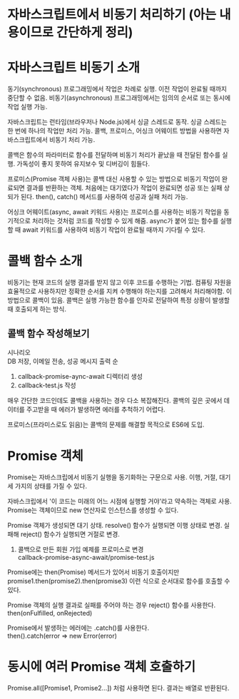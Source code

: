 # **자바스크립트에서 비동기 처리하기 (아는 내용이므로 간단하게 정리)**  
# **자바스크립트 비동기 소개**  
동기(synchronous) 프로그래밍에서 작업은 차례로 실행. 이전 작업이 완료될 때까지 중단할 수 없음. 비동기(asynchronous) 프로그래밍에서는 임의의 순서로 
또는 동시에 작업 실행 가능.  
  
자바스크립트는 런타임(브라우저나 Node.js)에서 싱글 스레드로 동작. 싱글 스레드는 한 번에 하나의 작업만 처리 가능. 콜백, 프로미스, 어싱크 어웨이트 
방법을 사용하면 자바스크립트에서 비동기 처리 가능.  
  
콜백은 함수의 파라미터로 함수를 전달하며 비동기 처리가 끝났을 때 전달된 함수를 실행. 가독성이 좋지 못하여 유지보수 및 디버깅이 힘들다.  
  
프로미스(Promise 객체 사용)는 콜백 대신 사용할 수 있는 방법으로 비동기 작업이 완료되면 결과를 반환하는 객체. 처음에는 대기였다가 작업이 완료되면 
성공 또는 실패 상되가 된다. then(), catch() 메서드를 사용하여 성공과 실패 처리 가능.  
  
어싱크 어웨이트(async, await 키워드 사용)는 프로미스를 사용하는 비동기 작업을 동기적으로 처리하는 것처럼 코드를 작성할 수 있게 해줌. async가 
붙어 있는 함수를 실행할 때 await 키워드를 사용하여 비동기 작업이 완료될 때까지 기다릴 수 있다.  
  
# **콜백 함수 소개**  
비동기는 현재 코드의 실행 결과를 받지 않고 이후 코드를 수행하는 기법. 컴퓨팅 자원을 효율적으로 사용하지만 정확한 순서를 지켜 수행해야 하는지를 
고려해서 처리해야함. 이 방법으로 콜백이 있음. 콜백은 실행 가능한 함수를 인자로 전달하여 특정 상황이 발생할 때 호출되게 하는 방식.  
  
## **콜백 함수 작성해보기**  
시나리오  
DB 저장, 이메일 전송, 성공 메시지 출력 순  
  
1. callback-promise-aync-await 디렉터리 생성  
2. callback-test.js 작성  
  
매우 간단한 코드인데도 콜백을 사용하는 경우 다소 복잡해진다. 콜백의 깊은 곳에서 데이터를 주고받을 때 에러가 발생하면 에러를 추척하기 어렵다.  
  
프로미스(프라미스로도 읽음)는 콜백의 문제를 해결할 목적으로 ES6에 도입.  
  
# **Promise 객체**  
Promise는 자바스크립에서 비동기 실행을 동기화하는 구문으로 사용. 이행, 거절, 대기 세 가지의 상태를 가질 수 있다.    
  
자바스크립에서 '이 코드는 미래의 어느 시점에 실행할 거야'라고 약속하는 객체로 사용. Promise는 객체이므로 new 연산자로 인스턴스를 생성할 수 있다.  
  
Promise 객체가 생성되면 대기 상태. resolve() 함수가 실행되면 이행 상태로 변경. 실패해 reject() 함수가 실행되면 거절로 변경.  
  
1. 콜백으로 만든 회원 가입 예제를 프로미스로 변경  
callback-promise-async-await/promise-test.js  
  
Promise에는 then(Promise) 메서드가 있어서 비동기 호출이지만 promise1.then(promise2).then(promise3) 이런 식으로 순서대로 함수를 호출할 수 
있다.  
  
Promise 객체의 실행 결과로 실패를 주어야 하는 경우 reject() 함수를 사용한다.  
then(onFulfilled, onRejected)  
  
Promise에서 발생하는 에러에는 .catch()를 사용한다.  
then().catch(error => new Error(error)  
  
# **동시에 여러 Promise 객체 호출하기**  
Promise.all([Promise1, Promise2...]) 처럼 사용하면 된다. 결과는 배열로 반환된다.